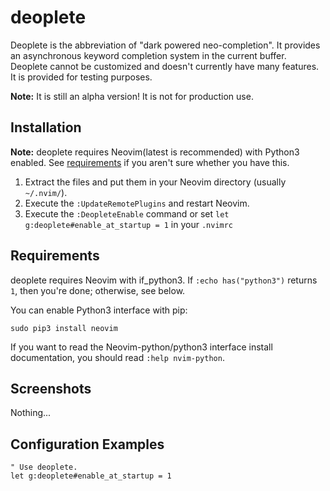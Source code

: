 deoplete
========

Deoplete is the abbreviation of "dark powered neo-completion".  It
provides an asynchronous keyword completion system in the
current buffer.  Deoplete cannot be customized and doesn't currently have many
features.  It is provided for testing purposes.

**Note:** It is still an alpha version!  It is not for production use.

## Installation

**Note:** deoplete requires Neovim(latest is recommended) with Python3 enabled.
See [requirements](#requirements) if you aren't sure whether you have this.

1. Extract the files and put them in your Neovim directory
   (usually `~/.nvim/`).
2. Execute the `:UpdateRemotePlugins` and restart Neovim.
3. Execute the `:DeopleteEnable` command or set `let g:deoplete#enable_at_startup = 1`
   in your `.nvimrc`

## Requirements

deoplete requires Neovim with if\_python3.
If `:echo has("python3")` returns `1`, then you're done; otherwise, see below.

You can enable Python3 interface with pip:

    sudo pip3 install neovim

If you want to read the Neovim-python/python3 interface install documentation,
you should read `:help nvim-python`.

## Screenshots

Nothing...

## Configuration Examples

```vim
" Use deoplete.
let g:deoplete#enable_at_startup = 1
```
